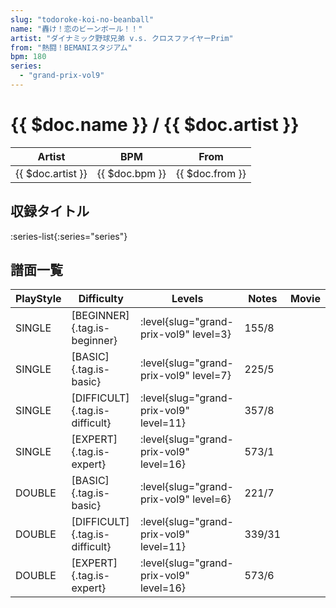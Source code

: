 ```yaml
---
slug: "todoroke-koi-no-beanball"
name: "轟け！恋のビーンボール！！"
artist: "ダイナミック野球兄弟 v.s. クロスファイヤーPrim"
from: "熱闘！BEMANIスタジアム"
bpm: 180
series:
  - "grand-prix-vol9"
---
```


# {{ $doc.name }} / {{ $doc.artist }}

|Artist|BPM|From|
|------|---|----|
|{{ $doc.artist }}|{{ $doc.bpm }}|{{ $doc.from }}|

## 収録タイトル

:series-list{:series="series"}

## 譜面一覧

|PlayStyle|Difficulty|Levels|Notes|Movie|
|---------|----------|------|-----|-----|
|SINGLE|[BEGINNER]{.tag.is-beginner}|<div class="field is-grouped is-grouped-multiline"> :level{slug="grand-prix-vol9" level=3}</div>|155/8||
|SINGLE|[BASIC]{.tag.is-basic}|<div class="field is-grouped is-grouped-multiline"> :level{slug="grand-prix-vol9" level=7}</div>|225/5||
|SINGLE|[DIFFICULT]{.tag.is-difficult}|<div class="field is-grouped is-grouped-multiline"> :level{slug="grand-prix-vol9" level=11}</div>|357/8||
|SINGLE|[EXPERT]{.tag.is-expert}|<div class="field is-grouped is-grouped-multiline"> :level{slug="grand-prix-vol9" level=16}</div>|573/1||
|DOUBLE|[BASIC]{.tag.is-basic}|<div class="field is-grouped is-grouped-multiline"> :level{slug="grand-prix-vol9" level=6}</div>|221/7||
|DOUBLE|[DIFFICULT]{.tag.is-difficult}|<div class="field is-grouped is-grouped-multiline"> :level{slug="grand-prix-vol9" level=11}</div>|339/31||
|DOUBLE|[EXPERT]{.tag.is-expert}|<div class="field is-grouped is-grouped-multiline"> :level{slug="grand-prix-vol9" level=16}</div>|573/6||
